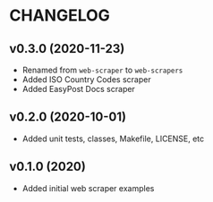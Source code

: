 # CHANGELOG

## v0.3.0 (2020-11-23)

* Renamed from `web-scraper` to `web-scrapers`
* Added ISO Country Codes scraper
* Added EasyPost Docs scraper

## v0.2.0 (2020-10-01)

* Added unit tests, classes, Makefile, LICENSE, etc

## v0.1.0 (2020)

* Added initial web scraper examples
